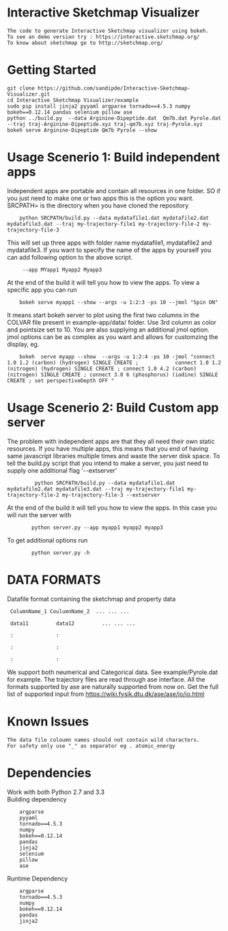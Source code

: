 # Interactive Sketchmap Visualizer

    The code to generate Interactive Sketchmap visualizer using bokeh. 
    To see an demo version try : https://interactive.sketchmap.org/
    To know about sketchmap go to http://sketchmap.org/

# Getting Started

    git clone https://github.com/sandipde/Interactive-Sketchmap-Visualizer.git
    cd Interactive Sketchmap Visualizer/example
    sudo pip install jinja2 pyyaml argparse tornado==4.5.3 numpy bokeh==0.12.14 pandas selenium pillow ase
    python ../build.py  --data Arginine-Dipeptide.dat  Qm7b.dat Pyrole.dat --traj traj-Arginine-Dipeptide.xyz traj-qm7b.xyz traj-Pyrole.xyz
    bokeh serve Arginine-Dipeptide Qm7b Pyrole --show
 
# Usage Scenerio 1: Build independent apps 

Independent apps are portable and contain all resources in one folder. SO if you just need to make one or two apps this is the option you want. SRCPATH= is the directory when you have cloned the repository 
                                        
        python SRCPATH/build.py --data mydatafile1.dat mydatafile2.dat mydatafile3.dat --traj my-trajectory-file1 my-trajectory-file-2 my-trajectory-file-3 

 This will set up three apps with folder name mydatafile1, mydatafile2 and mydatafile3. If you want to specify the name of the apps by yourself you can add following option to the above script.
                
         --app MYapp1 Myapp2 Myapp3 
 
 At the end of the build it will tell you how to view the apps. To view a specific app you can run 
 
        bokeh serve myapp1 --show --args -u 1:2:3 -ps 10 --jmol "Spin ON" 
 
 It means start bokeh server to plot using the first two columns in the COLVAR file present in example-app/data/ folder. Use 3rd column as color and pointsize set to 10. You are also supplying an additional jmol option. jmol options can be as complex as you want and allows for customzing the display, eg.
 
        bokeh  serve myapp --show  --args -u 1:2:4 -ps 10 -jmol "connect 1.0 1.2 (carbon) (hydrogen) SINGLE CREATE ;            connect 1.0 1.2 (nitrogen) (hydrogen) SINGLE CREATE ; connect 1.0 4.2 (carbon) (nitrogen) SINGLE CREATE ; connect 3.0 6 (phosphorus) (iodine) SINGLE CREATE ; set perspectiveDepth OFF " 
 
 
# Usage Scenerio 2: Build Custom app server

The problem with independent apps are that they all need their own static resources. If you have multiple apps, this means that you end of having same javascript libraries multiple times and waste the server disk space. To tell the build.py script that you intend to make a server, you just need to supply one additional flag '--extserver'

             python SRCPATH/build.py --data mydatafile1.dat mydatafile2.dat mydatafile3.dat --traj my-trajectory-file1 my-trajectory-file-2 my-trajectory-file-3 --extserver
             
  At the end of the build it will tell you how to view the apps. In this case you will run the server with
  
            python server.py --app myapp1 myapp2 myapp3
  
  To get additional options run 
  
            python server.py -h


# DATA FORMATS

Datafile format containing the sketchmap and property data

     ColumnName_1 CoulumnName_2  ... ... ...

     data11         data12         ... ... ...

     :              : 
  
     :              :
  
     :              :

We support both neumerical and Categorical data. See example/Pyrole.dat for example.
The trajectory files are read through ase interface. All the formats supported by ase are naturally supported from now on.
Get the full list of supported input from https://wiki.fysik.dtu.dk/ase/ase/io/io.html



# Known Issues
    The data file coloumn names should not contain wild characters. 
    For safety only use "_" as separator eg . atomic_energy

# Dependencies

Work with both Python 2.7 and 3.3  
Building dependency 

        argparse
        pyyaml
        tornado==4.5.3
        numpy
        bokeh==0.12.14
        pandas
        jinja2
        selenium
        pillow
        ase

  Runtime Dependency 
  
        argparse
        tornado==4.5.3
        numpy
        bokeh==0.12.14
        pandas
        jinja2

  
